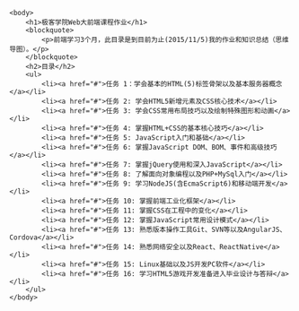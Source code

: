 <html lang="en">

<head>
    <meta charset="utf-8">

    <body>
        <h1>极客学院Web大前端课程作业</h1>
        <blockquote>
            <p>前端学习3个月，此目录是到目前为止(2015/11/5)我的作业和知识总结（思维导图）。</p>
        </blockquote>
        <h2>目录</h2>
        <ul>
            <li><a href="#">任务 1：学会基本的HTML(5)标签骨架以及基本服务器概念</a></li>
            <li><a href="#">任务 2: 学会HTML5新增元素及CSS核心技术</a></li>
            <li><a href="#">任务 3: 学会CSS常用布局技巧以及绘制特殊图形和动画</a></li>
            <li><a href="#">任务 4: 掌握HTML+CSS的基本核心技巧</a></li>
            <li><a href="#">任务 5: JavaScript入门和基础</a></li>
            <li><a href="#">任务 6: 掌握JavaScript DOM、BOM、事件和高级技巧</a></li>
            <li><a href="#">任务 7: 掌握jQuery使用和深入JavaScript</a></li>
            <li><a href="#">任务 8: 了解面向对象编程以及PHP+MySql入门</a></li>
            <li><a href="#">任务 9: 学习NodeJS(含EcmaScript6)和移动端开发</a></li>
            <li><a href="#">任务 10: 掌握前端工业化框架</a></li>
            <li><a href="#">任务 11: 掌握CSS在工程中的变化</a></li>
            <li><a href="#">任务 12: 掌握JavaScript常用设计模式</a></li>
            <li><a href="#">任务 13: 熟悉版本操作工具Git、SVN等以及AngularJS、Cordova</a></li>
            <li><a href="#">任务 14: 熟悉网络安全以及React、ReactNative</a></li>
            <li><a href="#">任务 15: Linux基础以及JS开发PC软件</a></li>
            <li><a href="#">任务 16: 学习HTML5游戏开发准备进入毕业设计与答辩</a></li>
        </ul>
    </body>

</html>
